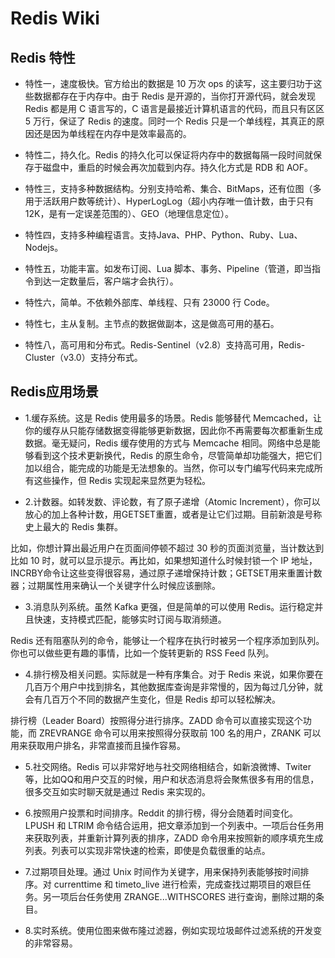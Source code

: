 # Redis Wiki

## Redis 特性

* 特性一，速度极快。官方给出的数据是 10 万次 ops 的读写，这主要归功于这些数据都存在于内存中。由于 Redis 是开源的，当你打开源代码，就会发现 Redis 都是用 C 语言写的，C 语言是最接近计算机语言的代码，而且只有区区 5 万行，保证了 Redis 的速度。同时一个 Redis 只是一个单线程，其真正的原因还是因为单线程在内存中是效率最高的。

* 特性二，持久化。Redis 的持久化可以保证将内存中的数据每隔一段时间就保存于磁盘中，重启的时候会再次加载到内存。持久化方式是 RDB 和 AOF。

* 特性三，支持多种数据结构。分别支持哈希、集合、BitMaps，还有位图（多用于活跃用户数等统计）、HyperLogLog（超小内存唯一值计数，由于只有 12K，是有一定误差范围的）、GEO（地理信息定位）。

* 特性四，支持多种编程语言。支持Java、PHP、Python、Ruby、Lua、Nodejs。

* 特性五，功能丰富。如发布订阅、Lua 脚本、事务、Pipeline（管道，即当指令到达一定数量后，客户端才会执行）。

* 特性六，简单。不依赖外部库、单线程、只有 23000 行 Code。

* 特性七，主从复制。主节点的数据做副本，这是做高可用的基石。

* 特性八，高可用和分布式。Redis-Sentinel（v2.8）支持高可用，Redis-Cluster（v3.0）支持分布式。

## Redis应用场景

* 1.缓存系统。这是 Redis 使用最多的场景。Redis 能够替代 Memcached，让你的缓存从只能存储数据变得能够更新数据，因此你不再需要每次都重新生成数据。毫无疑问，Redis 缓存使用的方式与 Memcache 相同。网络中总是能够看到这个技术更新换代，Redis 的原生命令，尽管简单却功能强大，把它们加以组合，能完成的功能是无法想象的。当然，你可以专门编写代码来完成所有这些操作，但 Redis 实现起来显然更为轻松。

* 2.计数器。如转发数、评论数，有了原子递增（Atomic Increment），你可以放心的加上各种计数，用GETSET重置，或者是让它们过期。目前新浪是号称史上最大的 Redis 集群。

比如，你想计算出最近用户在页面间停顿不超过 30 秒的页面浏览量，当计数达到比如 10 时，就可以显示提示。再比如，如果想知道什么时候封锁一个 IP 地址，INCRBY命令让这些变得很容易，通过原子递增保持计数；GETSET用来重置计数器；过期属性用来确认一个关键字什么时候应该删除。

* 3.消息队列系统。虽然 Kafka 更强，但是简单的可以使用 Redis。运行稳定并且快速，支持模式匹配，能够实时订阅与取消频道。

Redis 还有阻塞队列的命令，能够让一个程序在执行时被另一个程序添加到队列。你也可以做些更有趣的事情，比如一个旋转更新的 RSS Feed 队列。

* 4.排行榜及相关问题。实际就是一种有序集合。对于 Redis 来说，如果你要在几百万个用户中找到排名，其他数据库查询是非常慢的，因为每过几分钟，就会有几百万个不同的数据产生变化，但是 Redis 却可以轻松解决。

排行榜（Leader Board）按照得分进行排序。ZADD 命令可以直接实现这个功能，而 ZREVRANGE 命令可以用来按照得分获取前 100 名的用户，ZRANK 可以用来获取用户排名，非常直接而且操作容易。

* 5.社交网络。Redis 可以非常好地与社交网络相结合，如新浪微博、Twiter等，比如QQ和用户交互的时候，用户和状态消息将会聚焦很多有用的信息，很多交互如实时聊天就是通过 Redis 来实现的。

* 6.按照用户投票和时间排序。Reddit 的排行榜，得分会随着时间变化。LPUSH 和 LTRIM 命令结合运用，把文章添加到一个列表中。一项后台任务用来获取列表，并重新计算列表的排序，ZADD 命令用来按照新的顺序填充生成列表。列表可以实现非常快速的检索，即使是负载很重的站点。

* 7.过期项目处理。通过 Unix 时间作为关键字，用来保持列表能够按时间排序。对 currenttime 和 timeto_live 进行检索，完成查找过期项目的艰巨任务。另一项后台任务使用 ZRANGE...WITHSCORES 进行查询，删除过期的条目。

* 8.实时系统。使用位图来做布隆过滤器，例如实现垃圾邮件过滤系统的开发变的非常容易。
